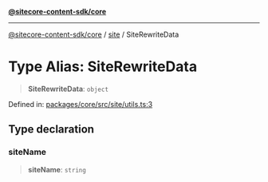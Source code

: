 [**@sitecore-content-sdk/core**](../../README.md)

***

[@sitecore-content-sdk/core](../../README.md) / [site](../README.md) / SiteRewriteData

# Type Alias: SiteRewriteData

> **SiteRewriteData**: `object`

Defined in: [packages/core/src/site/utils.ts:3](https://github.com/Sitecore/xmc-jss-dev/blob/35056f84fa747509971da5c424c6da14ea501376/packages/core/src/site/utils.ts#L3)

## Type declaration

### siteName

> **siteName**: `string`
